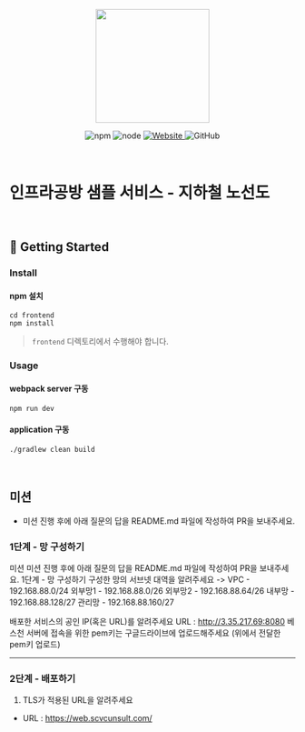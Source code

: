 <p align="center">
    <img width="200px;" src="https://raw.githubusercontent.com/woowacourse/atdd-subway-admin-frontend/master/images/main_logo.png"/>
</p>
<p align="center">
  <img alt="npm" src="https://img.shields.io/badge/npm-%3E%3D%205.5.0-blue">
  <img alt="node" src="https://img.shields.io/badge/node-%3E%3D%209.3.0-blue">
  <a href="https://edu.nextstep.camp/c/R89PYi5H" alt="nextstep atdd">
    <img alt="Website" src="https://img.shields.io/website?url=https%3A%2F%2Fedu.nextstep.camp%2Fc%2FR89PYi5H">
  </a>
  <img alt="GitHub" src="https://img.shields.io/github/license/next-step/atdd-subway-service">
</p>

<br>

# 인프라공방 샘플 서비스 - 지하철 노선도

<br>

## 🚀 Getting Started

### Install
#### npm 설치
```
cd frontend
npm install
```
> `frontend` 디렉토리에서 수행해야 합니다.

### Usage
#### webpack server 구동
```
npm run dev
```
#### application 구동
```
./gradlew clean build
```
<br>

## 미션

* 미션 진행 후에 아래 질문의 답을 README.md 파일에 작성하여 PR을 보내주세요.

### 1단계 - 망 구성하기
미션
미션 진행 후에 아래 질문의 답을 README.md 파일에 작성하여 PR을 보내주세요.
1단계 - 망 구성하기
구성한 망의 서브넷 대역을 알려주세요
->
VPC - 192.168.88.0/24
외부망1 - 192.168.88.0/26
외부망2 - 192.168.88.64/26
내부망 - 192.168.88.128/27
관리망 - 192.168.88.160/27

배포한 서비스의 공인 IP(혹은 URL)를 알려주세요
URL : http://3.35.217.69:8080
베스천 서버에 접속을 위한 pem키는 구글드라이브에 업로드해주세요 (위에서 전달한 pem키 업로드)

---

### 2단계 - 배포하기
1. TLS가 적용된 URL을 알려주세요

 - URL : https://web.scvcunsult.com/  
